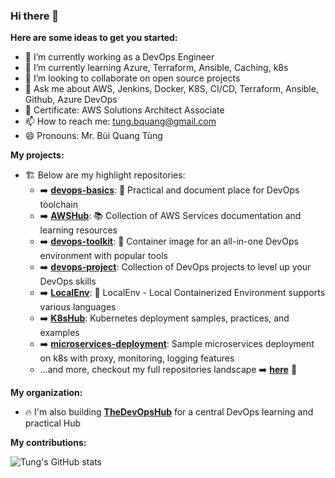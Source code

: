 ### Hi there 👋

**Here are some ideas to get you started:**

- 🔭 I’m currently working as a DevOps Engineer
- 🌱 I’m currently learning Azure, Terraform, Ansible, Caching, k8s
- 👯 I’m looking to collaborate on open source projects
- 💬 Ask me about AWS, Jenkins, Docker, K8S, CI/CD, Terraform, Ansible, Github, Azure DevOps
- 🥇 Certificate: AWS Solutions Architect Associate
- 📫 How to reach me: tung.bquang@gmail.com
- 😄 Pronouns: Mr. Bùi Quang Tùng

**My projects:**
- 🏗️ Below are my highlight repositories:
   - ➡️ [**devops-basics**](https://github.com/tungbq/devops-basics): 🚀 Practical and document place for DevOps toolchain
   - ➡️ [**AWSHub**](https://github.com/tungbq/AWSHub): 📚 Collection of AWS Services documentation and learning resources
   - ➡️ [**devops-toolkit**](https://github.com/tungbq/devops-toolkit): 🐳 Container image for an all-in-one DevOps environment with popular tools
   - ➡️ [**devops-project**](https://github.com/tungbq/devops-project): Collection of DevOps projects to level up your DevOps skills
   - ➡️ [**LocalEnv**](https://github.com/tungbq/LocalEnv): 🐳 LocalEnv - Local Containerized Environment supports various languages
   - ➡️ [**K8sHub**](https://github.com/tungbq/K8sHub): Kubernetes deployment samples, practices, and examples
   - ➡️ [**microservices-deployment**](https://github.com/TheDevOpsHub/microservices-deployment): Sample microservices deployment on k8s with proxy, monitoring, logging features
   - ...and more, checkout my full repositories landscape ➡️ [**here**](https://github.com/tungbq/repos/blob/main/README.md) 🚀

**My organization:**
- 🔥 I'm also building [**TheDevOpsHub**](https://github.com/TheDevOpsHub) for a central DevOps learning and practical Hub

**My contributions:**

![Tung's GitHub stats](https://github-readme-stats.vercel.app/api?username=tungbq&count_private=true&theme=tokyonight&show_icons=true)
<!--![GitHub Streak](https://streak-stats.demolab.com?user=tungbq&theme=dark)
